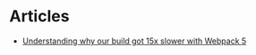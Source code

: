 # Articles

- [Understanding why our build got 15x slower with Webpack 5](https://engineering.tines.com/blog/understanding-why-our-build-got-15x-slower-with-webpack)
